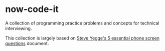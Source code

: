 now-code-it
===========

A collection of programming practice problems and concepts for technical interviewing.

This collection is largely based on [Steve Yegge's 5 essential phone screen questions](https://sites.google.com/site/steveyegge2/five-essential-phone-screen-questions) document.
